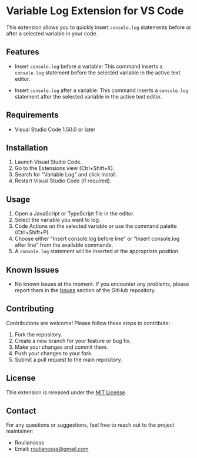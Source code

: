 # Variable Log Extension for VS Code

This extension allows you to quickly insert `console.log` statements before or after a selected variable in your code.

## Features

- Insert `console.log` before a variable: This command inserts a `console.log` statement before the selected variable in the active text editor.

- Insert `console.log` after a variable: This command inserts a `console.log` statement after the selected variable in the active text editor.

## Requirements

- Visual Studio Code 1.50.0 or later

## Installation

1. Launch Visual Studio Code.
2. Go to the Extensions view (Ctrl+Shift+X).
3. Search for "Variable Log" and click Install.
4. Restart Visual Studio Code (if required).

## Usage

1. Open a JavaScript or TypeScript file in the editor.
2. Select the variable you want to log.
3. Code Actions on the selected variable or use the command palette (Ctrl+Shift+P).
4. Choose either "Insert console.log before line" or "Insert console.log after line" from the available commands.
5. A `console.log` statement will be inserted at the appropriate position.

## Known Issues

- No known issues at the moment. If you encounter any problems, please report them in the [Issues](https://github.com/roulianosss/QuickCLog/issues) section of the GitHub repository.

## Contributing

Contributions are welcome! Please follow these steps to contribute:

1. Fork the repository.
2. Create a new branch for your feature or bug fix.
3. Make your changes and commit them.
4. Push your changes to your fork.
5. Submit a pull request to the main repository.

## License

This extension is released under the [MIT License](https://opensource.org/licenses/MIT).

## Contact

For any questions or suggestions, feel free to reach out to the project maintainer:

- Roulianosss
- Email: roulianosss@gmail.com
